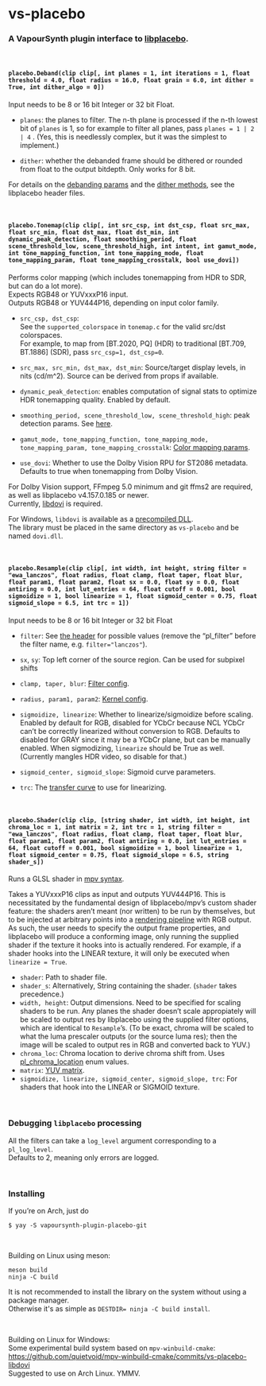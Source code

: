 # vs-placebo
### A VapourSynth plugin interface to [libplacebo](https://code.videolan.org/videolan/libplacebo).

&nbsp;

#### ``placebo.Deband(clip clip[, int planes = 1, int iterations = 1, float threshold = 4.0, float radius = 16.0, float grain = 6.0, int dither = True, int dither_algo = 0])``

Input needs to be 8 or 16 bit Integer or 32 bit Float.

- ``planes``: the planes to filter. The n-th plane is processed if the n-th lowest bit of ``planes`` is 1, so for example to filter all planes, pass ``planes = 1 | 2 | 4`` .
(Yes, this is needlessly complex, but it was the simplest to implement.)

- ``dither``: whether the debanded frame should be dithered or rounded from float to the output bitdepth. Only works for 8 bit.

For details on the [debanding params](https://github.com/haasn/libplacebo/blob/master/src/include/libplacebo/shaders/sampling.h#L39)
and the [dither methods](https://github.com/haasn/libplacebo/blob/master/src/include/libplacebo/shaders/colorspace.h#L275),
see the libplacebo header files.

&nbsp;

#### ``placebo.Tonemap(clip clip[, int src_csp, int dst_csp, float src_max, float src_min, float dst_max, float dst_min, int dynamic_peak_detection, float smoothing_period, float scene_threshold_low, scene_threshold_high, int intent, int gamut_mode, int tone_mapping_function, int tone_mapping_mode, float tone_mapping_param, float tone_mapping_crosstalk, bool use_dovi])``

Performs color mapping (which includes tonemapping from HDR to SDR, but can do a lot more).  
Expects RGB48 or YUVxxxP16 input.  
Outputs RGB48 or YUV444P16, depending on input color family.

- ``src_csp, dst_csp``:  
See the `supported_colorspace` in `tonemap.c` for the valid src/dst colorspaces.  
For example, to map from [BT.2020, PQ] (HDR) to traditional [BT.709, BT.1886] (SDR), pass ``src_csp=1, dst_csp=0``.
- ``src_max, src_min, dst_max, dst_min``: Source/target display levels, in nits (cd/m^2). Source can be derived from props if available.

- ``dynamic_peak_detection``: enables computation of signal stats to optimize HDR tonemapping quality. Enabled by default.
- ``smoothing_period, scene_threshold_low, scene_threshold_high``: peak detection params. See [here](https://github.com/haasn/libplacebo/blob/master/src/include/libplacebo/shaders/colorspace.h#L85).
- ``gamut_mode, tone_mapping_function, tone_mapping_mode, tone_mapping_param, tone_mapping_crosstalk``:
 [Color mapping params](https://github.com/haasn/libplacebo/blob/master/src/include/libplacebo/shaders/colorspace.h#L237).
- ``use_dovi``: Whether to use the Dolby Vision RPU for ST2086 metadata. Defaults to true when tonemapping from Dolby Vision.

For Dolby Vision support, FFmpeg 5.0 minimum and git ffms2 are required, as well as libplacebo v4.157.0.185 or newer.  
Currently, [libdovi](https://github.com/quietvoid/dovi_tool/tree/main/dolby_vision) is required.

For Windows, `libdovi` is available as a [precompiled DLL](https://github.com/quietvoid/dovi_tool/releases/tag/libdovi-1.6.3).  
The library must be placed in the same directory as `vs-placebo` and be named `dovi.dll`.

&nbsp;

#### ``placebo.Resample(clip clip[, int width, int height, string filter = "ewa_lanczos", float radius, float clamp, float taper, float blur, float param1, float param2, float sx = 0.0, float sy = 0.0, float antiring = 0.0, int lut_entries = 64, float cutoff = 0.001, bool sigmoidize = 1, bool linearize = 1, float sigmoid_center = 0.75, float sigmoid_slope = 6.5, int trc = 1])``

Input needs to be 8 or 16 bit Integer or 32 bit Float   

- ``filter``: See [the header](https://github.com/haasn/libplacebo/blob/210131146739e4e84d689f32c17a97b27a6550bd/src/include/libplacebo/filters.h#L187) for possible values (remove the “pl_filter” before the filter name, e.g. ``filter="lanczos"``).  
- ``sx``, ``sy``: Top left corner of the source region. Can be used for subpixel shifts
- ``clamp, taper, blur``: [Filter config](https://github.com/haasn/libplacebo/blob/885e89bccfb932d9e8c8659039ab6975e885e996/src/include/libplacebo/filters.h#L148).

- ``radius, param1, param2``: [Kernel config](https://github.com/haasn/libplacebo/blob/885e89bccfb932d9e8c8659039ab6975e885e996/src/include/libplacebo/filters.h#L30-L131).
- ``sigmoidize, linearize``: Whether to linearize/sigmoidize before scaling.
Enabled by default for RGB, disabled for YCbCr because NCL YCbCr can’t be correctly linearized without conversion to RGB.
Defaults to disabled for GRAY since it may be a YCbCr plane, but can be manually enabled. 
When sigmodizing, ``linearize`` should be True as well. (Currently mangles HDR video, so disable for that.) 
- ``sigmoid_center, sigmoid_slope``: Sigmoid curve parameters.
- ``trc``: The [transfer curve](https://github.com/haasn/libplacebo/blob/master/src/include/libplacebo/colorspace.h#L183) to use for linearizing.

&nbsp;

#### ``placebo.Shader(clip clip, [string shader, int width, int height, int chroma_loc = 1, int matrix = 2, int trc = 1, string filter = "ewa_lanczos", float radius, float clamp, float taper, float blur, float param1, float param2, float antiring = 0.0, int lut_entries = 64, float cutoff = 0.001, bool sigmoidize = 1, bool linearize = 1, float sigmoid_center = 0.75, float sigmoid_slope = 6.5, string shader_s])``

Runs a GLSL shader in [mpv syntax](https://mpv.io/manual/master/#options-glsl-shader).

Takes a YUVxxxP16 clips as input and outputs YUV444P16.
This is necessitated by the fundamental design of libplacebo/mpv’s custom shader feature:
the shaders aren’t meant (nor written) to be run by themselves,
but to be injected at arbitrary points into a [rendering pipeline](https://github.com/mpv-player/mpv/wiki/Video-output---shader-stage-diagram) with RGB output.
As such, the user needs to specify the output frame properties,
and libplacebo will produce a conforming image,
only running the supplied shader if the texture it hooks into is actually rendered.
For example, if a shader hooks into the LINEAR texture,
it will only be executed when ``linearize = True``. 

- ``shader``: Path to shader file.
- ``shader_s``: Alternatively, String containing the shader. (``shader`` takes precedence.)
- ``width, height``: Output dimensions. Need to be specified for scaling shaders to be run. 
Any planes the shader doesn’t scale appropiately will be scaled to output res by libplacebo
using the supplied filter options, which are identical to ``Resample``’s.
(To be exact, chroma will be scaled to what the luma prescaler outputs
(or the source luma res); then the image will be scaled to output res in RGB and converted back to YUV.)
- ``chroma_loc``: Chroma location to derive chroma shift from. Uses [pl_chroma_location](https://github.com/haasn/libplacebo/blob/524e3965c6f8f976b3f8d7d82afe3083d61a7c4d/src/include/libplacebo/colorspace.h#L332) enum values.
- ``matrix``: [YUV matrix](https://github.com/haasn/libplacebo/blob/524e3965c6f8f976b3f8d7d82afe3083d61a7c4d/src/include/libplacebo/colorspace.h#L26).
- ``sigmoidize, linearize, sigmoid_center, sigmoid_slope, trc``: For shaders that hook into the LINEAR or SIGMOID texture.

&nbsp;

### Debugging `libplacebo` processing

All the filters can take a `log_level` argument corresponding to a `pl_log_level`.  
Defaults to 2, meaning only errors are logged.

&nbsp;

### Installing

If you’re on Arch, just do
```
$ yay -S vapoursynth-plugin-placebo-git
```

&nbsp;

Building on Linux using meson:
```
meson build
ninja -C build
```
It is not recommended to install the library on the system without using a package manager.  
Otherwise it's as simple as `DESTDIR= ninja -C build install`.

&nbsp;

Building on Linux for Windows:  
Some experimental build system based on `mpv-winbuild-cmake`: https://github.com/quietvoid/mpv-winbuild-cmake/commits/vs-placebo-libdovi  
Suggested to use on Arch Linux. YMMV.
